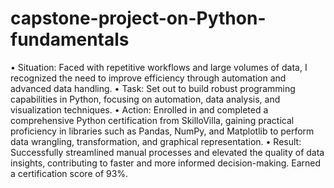 # capstone-project-on-Python-fundamentals

•	Situation: Faced with repetitive workflows and large volumes of data, I recognized the need to improve efficiency through automation and advanced data handling.
•	Task: Set out to build robust programming capabilities in Python, focusing on automation, data analysis, and visualization techniques.
•	Action: Enrolled in and completed a comprehensive Python certification from SkilloVilla, gaining practical proficiency in libraries such as Pandas, NumPy, and Matplotlib to perform data wrangling, transformation, and graphical representation.
•	Result: Successfully streamlined manual processes and elevated the quality of data insights, contributing to faster and more informed decision-making. Earned a certification score of 93%.
